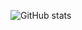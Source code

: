 ![GitHub stats](https://github-readme-stats.vercel.app/api?username=GoodM4ven&show_icons=true&theme=dark)
